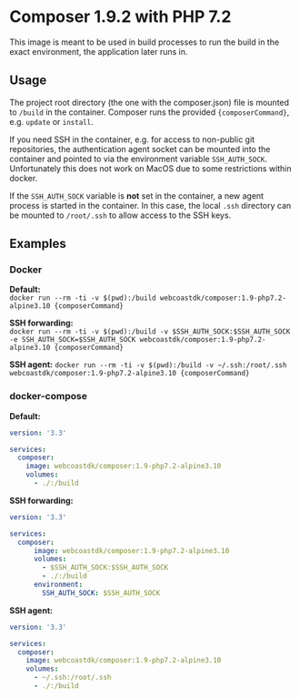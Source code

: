 # Composer 1.9.2 with PHP 7.2

This image is meant to be used in build processes to run the build in the exact environment, the application
later runs in.

## Usage
The project root directory (the one with the composer.json) file is mounted to `/build` in the container. Composer runs
the provided `{composerCommand}`, e.g. `update` or `install`.

If you need SSH in the container, e.g. for access to non-public git repositories, the authentication agent socket can be
mounted into the container and pointed to via the environment variable `SSH_AUTH_SOCK`. Unfortunately this does not work
on MacOS due to some restrictions within docker.

If the `SSH_AUTH_SOCK` variable is **not** set in the container, a new agent process is started in the container. In this
case, the local `.ssh` directory can be mounted to `/root/.ssh` to allow access to the SSH keys.

## Examples

### Docker

**Default:**  
`docker run --rm -ti -v $(pwd):/build webcoastdk/composer:1.9-php7.2-alpine3.10 {composerCommand}`

**SSH forwarding:**  
`docker run --rm -ti -v $(pwd):/build -v $SSH_AUTH_SOCK:$SSH_AUTH_SOCK -e SSH_AUTH_SOCK=$SSH_AUTH_SOCK webcoastdk/composer:1.9-php7.2-alpine3.10 {composerCommand}`

**SSH agent:**
`docker run --rm -ti -v $(pwd):/build -v ~/.ssh:/root/.ssh webcoastdk/composer:1.9-php7.2-alpine3.10 {composerCommand}`

### docker-compose

**Default:**  
```yaml
version: '3.3'

services:
  composer:
    image: webcoastdk/composer:1.9-php7.2-alpine3.10
    volumes:
      - ./:/build
```

**SSH forwarding:**  
```yaml
version: '3.3'

services:
  composer:
      image: webcoastdk/composer:1.9-php7.2-alpine3.10
      volumes:
        - $SSH_AUTH_SOCK:$SSH_AUTH_SOCK
        - ./:/build
      environment:
        SSH_AUTH_SOCK: $SSH_AUTH_SOCK
```

**SSH agent:**  
```yaml
version: '3.3'

services:
  composer:
    image: webcoastdk/composer:1.9-php7.2-alpine3.10
    volumes:
      - ~/.ssh:/root/.ssh
      - ./:/build
```
